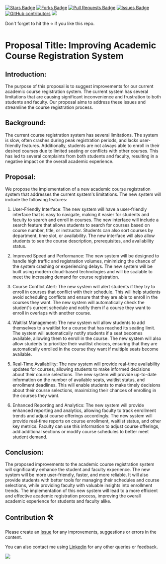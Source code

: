 <a href="https://github.com/drshahizan/software-engineering/stargazers"><img src="https://img.shields.io/github/stars/drshahizan/software-engineering" alt="Stars Badge"/></a>
<a href="https://github.com/drshahizan/software-engineering/network/members"><img src="https://img.shields.io/github/forks/drshahizan/software-engineering" alt="Forks Badge"/></a>
<a href="https://github.com/drshahizan/software-engineering/pulls"><img src="https://img.shields.io/github/issues-pr/drshahizan/software-engineering" alt="Pull Requests Badge"/></a>
<a href="https://github.com/drshahizan/software-engineering/issues"><img src="https://img.shields.io/github/issues/drshahizan/software-engineering" alt="Issues Badge"/></a>
<a href="https://github.com/drshahizan/software-engineering/graphs/contributors"><img alt="GitHub contributors" src="https://img.shields.io/github/contributors/drshahizan/software-engineering?color=2b9348"></a>
![](https://visitor-badge.glitch.me/badge?page_id=drshahizan/software-engineering)

Don't forget to hit the :star: if you like this repo.
# Proposal Title: Improving Academic Course Registration System

## Introduction:
The purpose of this proposal is to suggest improvements for our current academic course registration system. The current system has several limitations that are causing significant inconvenience and frustration to both students and faculty. Our proposal aims to address these issues and streamline the course registration process.

## Background:
The current course registration system has several limitations. The system is slow, often crashes during peak registration periods, and lacks user-friendly features. Additionally, students are not always able to enroll in their desired courses due to limited seating or conflicts with other courses. This has led to several complaints from both students and faculty, resulting in a negative impact on the overall academic experience.

## Proposal:
We propose the implementation of a new academic course registration system that addresses the current system's limitations. The new system will include the following features:

1. User-Friendly Interface: The new system will have a user-friendly interface that is easy to navigate, making it easier for students and faculty to search and enroll in courses. The new interface will include a search feature that allows students to search for courses based on course number, title, or instructor. Students can also sort courses by department, time slot, or availability. The new interface will also allow students to see the course description, prerequisites, and availability status.

2. Improved Speed and Performance: The new system will be designed to handle high traffic and registration volumes, minimizing the chance of the system crashing or experiencing delays. The new system will be built using modern cloud-based technologies and will be scalable to meet the increasing demand for course registration.

3. Course Conflict Alert: The new system will alert students if they try to enroll in courses that conflict with their schedule. This will help students avoid scheduling conflicts and ensure that they are able to enroll in the courses they want. The new system will automatically check the student's current schedule and notify them if a course they want to enroll in overlaps with another course.

4. Waitlist Management: The new system will allow students to add themselves to a waitlist for a course that has reached its seating limit. The system will automatically notify students if a seat becomes available, allowing them to enroll in the course. The new system will also allow students to prioritize their waitlist choices, ensuring that they are automatically enrolled in the course they want if multiple seats become available.

5. Real-Time Availability: The new system will provide real-time availability updates for courses, allowing students to make informed decisions about their course selections. The new system will provide up-to-date information on the number of available seats, waitlist status, and enrollment deadlines. This will enable students to make timely decisions about their course selections, maximizing their chances of enrolling in the courses they want.

6. Enhanced Reporting and Analytics: The new system will provide enhanced reporting and analytics, allowing faculty to track enrollment trends and adjust course offerings accordingly. The new system will provide real-time reports on course enrollment, waitlist status, and other key metrics. Faculty can use this information to adjust course offerings, add additional sections or modify course schedules to better meet student demand.

## Conclusion:
The proposed improvements to the academic course registration system will significantly enhance the student and faculty experience. The new system will be more user-friendly, faster, and more reliable. It will also provide students with better tools for managing their schedules and course selections, while providing faculty with valuable insights into enrollment trends. The implementation of this new system will lead to a more efficient and effective academic registration process, improving the overall academic experience for students and faculty alike.

## Contribution 🛠️
Please create an [Issue](https://github.com/drshahizan/software-engineering/issues) for any improvements, suggestions or errors in the content.

You can also contact me using [Linkedin](https://www.linkedin.com/in/drshahizan/) for any other queries or feedback.

![](https://visitor-badge.glitch.me/badge?page_id=drshahizan)
